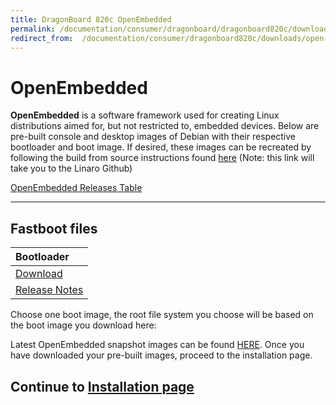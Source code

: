 ```yaml
---
title: DragonBoard 820c OpenEmbedded
permalink: /documentation/consumer/dragonboard/dragonboard820c/downloads/open-embedded/
redirect_from:  /documentation/consumer/dragonboard820c/downloads/open-embedded/
---
```

# OpenEmbedded

**OpenEmbedded** is a software framework used for creating Linux distributions aimed for, but not restricted to, embedded devices. Below are pre-built console and desktop images of Debian with their respective bootloader and boot image. If desired, these images can be recreated by following the build from source instructions found [here](https://github.com/Linaro/documentation/blob/master/Reference-Platform/CECommon/OE/) (Note: this link will take you to the Linaro Github)

[OpenEmbedded Releases Table](https://wiki.yoctoproject.org/wiki/Releases)

***

## Fastboot files

| Bootloader                                                                                                                             |
|:---------------------------------------------------------------------------------------------------------------------------------------|
| [Download](http://snapshots.linaro.org/96boards/dragonboard820c/linaro/rescue/latest/dragonboard-820c-bootloader-ufs-linux-*.zip)       |
| [Release Notes](http://snapshots.linaro.org/96boards/dragonboard820c/linaro/rescue/latest/)                                             |

Choose one boot image, the root file system you choose will be based on the boot image you download here:

Latest OpenEmbedded snapshot images can be found [HERE](http://snapshots.linaro.org/96boards/dragonboard820c/linaro/openembedded/). Once you have downloaded your pre-built images, proceed to the installation page.

## Continue to [Installation page](../installation)
